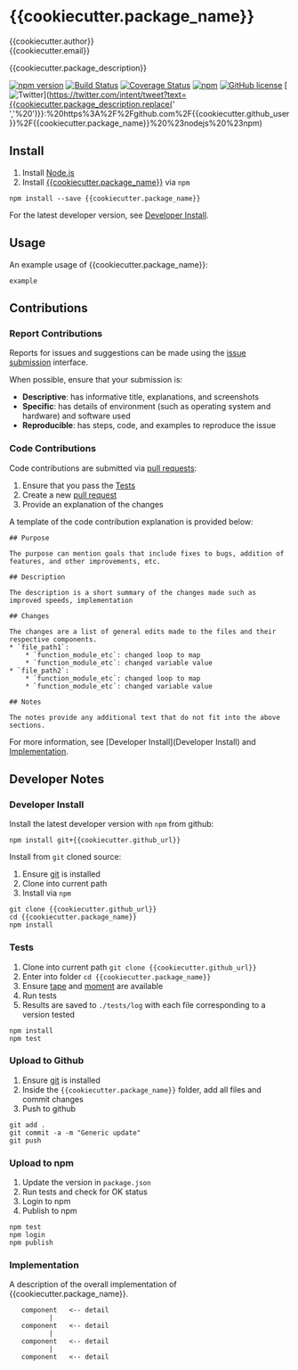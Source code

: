 # {{cookiecutter.package_name}}

{{cookiecutter.author}}  
{{cookiecutter.email}}  

{{cookiecutter.package_description}}

[![npm version](https://badge.fury.io/js/{{cookiecutter.package_name}}.svg)](https://badge.fury.io/js/{{cookiecutter.package_name}})
[![Build Status](https://travis-ci.org/rrwen/{{cookiecutter.github_short}}.svg?branch=master)](https://travis-ci.org/{{cookiecutter.github_short}})
[![Coverage Status](https://coveralls.io/repos/github/{{cookiecutter.github_short}}/badge.svg?branch=master)](https://coveralls.io/github/{{cookiecutter.github_short}}?branch=master)
[![npm](https://img.shields.io/npm/dt/{{cookiecutter.package_name}}.svg)](https://www.npmjs.com/package/{{cookiecutter.package_name}})
[![GitHub license](https://img.shields.io/github/license/{{cookiecutter.github_short}}.svg)](https://github.com/{{cookiecutter.github_short}}/blob/master/LICENSE)
[![Twitter](https://img.shields.io/twitter/url/https/github.com/{{cookiecutter.github_short}}.svg?style=social)](https://twitter.com/intent/tweet?text={{cookiecutter.package_description.replace(' ','%20')}}:%20https%3A%2F%2Fgithub.com%2F{{cookiecutter.github_user}}%2F{{cookiecutter.package_name}}%20%23nodejs%20%23npm)

## Install

1. Install [Node.js](https://nodejs.org/en/)
2. Install [{{cookiecutter.package_name}}](https://www.npmjs.com/package/{{cookiecutter.package_name}}) via `npm`

```
npm install --save {{cookiecutter.package_name}}
```

For the latest developer version, see [Developer Install](#developer-install).

## Usage

An example usage of {{cookiecutter.package_name}}:

```
example
```

## Contributions

### Report Contributions

Reports for issues and suggestions can be made using the [issue submission]({{cookiecutter.github_url}}/issues) interface.

When possible, ensure that your submission is:

* **Descriptive**: has informative title, explanations, and screenshots
* **Specific**: has details of environment (such as operating system and hardware) and software used
* **Reproducible**: has steps, code, and examples to reproduce the issue

### Code Contributions

Code contributions are submitted via [pull requests](https://help.github.com/articles/about-pull-requests/):

1. Ensure that you pass the [Tests](#tests)
2. Create a new [pull request]({{cookiecutter.github_url}}/pulls)
3. Provide an explanation of the changes

A template of the code contribution explanation is provided below:

```
## Purpose

The purpose can mention goals that include fixes to bugs, addition of features, and other improvements, etc.

## Description

The description is a short summary of the changes made such as improved speeds, implementation

## Changes

The changes are a list of general edits made to the files and their respective components.
* `file_path1`:
    * `function_module_etc`: changed loop to map
    * `function_module_etc`: changed variable value
* `file_path2`:
    * `function_module_etc`: changed loop to map
    * `function_module_etc`: changed variable value

## Notes

The notes provide any additional text that do not fit into the above sections.
```

For more information, see [Developer Install](Developer Install) and [Implementation](Implementation).

## Developer Notes

### Developer Install

Install the latest developer version with `npm` from github:

```
npm install git+{{cookiecutter.github_url}}
```
  
Install from `git` cloned source:

1. Ensure [git](https://git-scm.com/) is installed
2. Clone into current path
3. Install via `npm`

```
git clone {{cookiecutter.github_url}}
cd {{cookiecutter.package_name}}
npm install
```

### Tests

1. Clone into current path `git clone {{cookiecutter.github_url}}`
2. Enter into folder `cd {{cookiecutter.package_name}}`
3. Ensure [tape](https://www.npmjs.com/package/tape) and [moment](https://www.npmjs.com/package/moment) are available
4. Run tests
5. Results are saved to `./tests/log` with each file corresponding to a version tested

```
npm install
npm test
```

### Upload to Github

1. Ensure [git](https://git-scm.com/) is installed
2. Inside the `{{cookiecutter.package_name}}` folder, add all files and commit changes
3. Push to github

```
git add .
git commit -a -m "Generic update"
git push
```

### Upload to npm

1. Update the version in `package.json`
2. Run tests and check for OK status
3. Login to npm
4. Publish to npm

```
npm test
npm login
npm publish
```

### Implementation

A description of the overall implementation of {{cookiecutter.package_name}}.

```
   component   <-- detail
          |
   component   <-- detail
          |
   component   <-- detail
          |
   component   <-- detail
```
